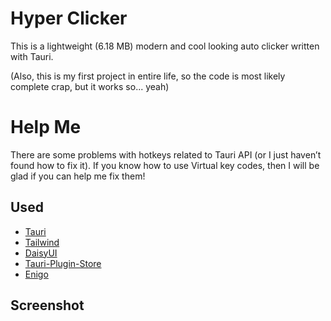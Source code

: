 # Hyper Clicker

This is a lightweight (6.18 MB) modern and cool looking auto clicker written with Tauri. 

(Also, this is my first project in entire life, so the code is most likely complete crap, but it works so... yeah)

# Help Me

There are some problems with hotkeys related to Tauri API (or I just haven’t found how to fix it). If you know how to use Virtual key codes, then I will be glad if you can help me fix them!

## Used

- [Tauri](https://tauri.app/)
- [Tailwind](https://tailwindcss.com/)
- [DaisyUI](https://daisyui.com/)
- [Tauri-Plugin-Store](https://github.com/tauri-apps/plugins-workspace/tree/v1/plugins/store)
- [Enigo](https://github.com/enigo-rs/enigo)

## Screenshot

